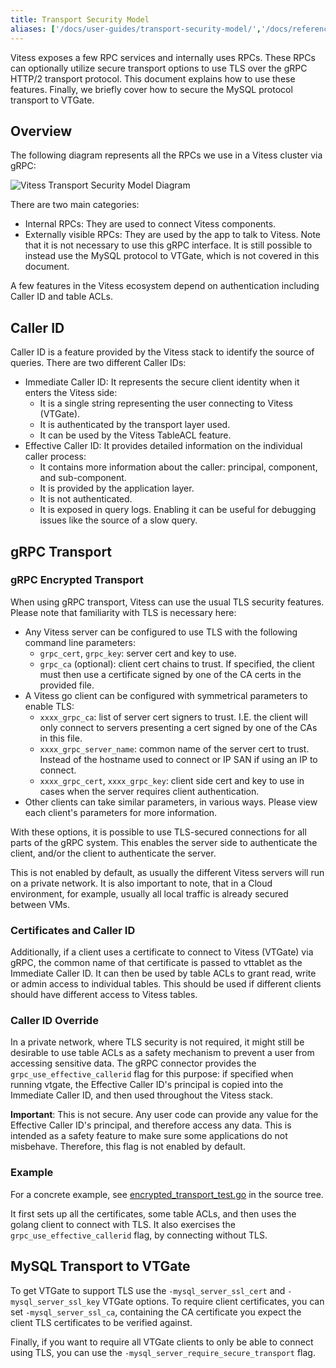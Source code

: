 ```yaml
---
title: Transport Security Model
aliases: ['/docs/user-guides/transport-security-model/','/docs/reference/transport-security-model/']
---
```


Vitess exposes a few RPC services and internally uses RPCs. These RPCs can optionally utilize secure transport options to use TLS over the gRPC HTTP/2 transport protocol. This document explains how to use these features. Finally, we briefly cover how to secure the MySQL protocol transport to VTGate.

## Overview

The following diagram represents all the RPCs we use in a Vitess cluster via gRPC:

![Vitess Transport Security Model Diagram](../../img/vitesstransportsecuritymodel.svg)

There are two main categories:

* Internal RPCs: They are used to connect Vitess components.
* Externally visible RPCs: They are used by the app to talk to Vitess. Note that it is not necessary to use this gRPC interface. It is still possible to instead use the MySQL protocol to VTGate, which is not covered in this document.

A few features in the Vitess ecosystem depend on authentication including Caller ID and table ACLs.

## Caller ID

Caller ID is a feature provided by the Vitess stack to identify the source of queries. There are two different Caller IDs:

* Immediate Caller ID: It represents the secure client identity when it enters the Vitess side:
  - It is a single string representing the user connecting to Vitess (VTGate).
  - It is authenticated by the transport layer used.
  - It can be used by the Vitess TableACL feature.
* Effective Caller ID: It provides detailed information on the individual caller process:
  - It contains more information about the caller: principal, component, and sub-component.
  - It is provided by the application layer.
  - It is not authenticated.
  - It is exposed in query logs. Enabling it can be useful for debugging issues like the source of a slow query.

## gRPC Transport

### gRPC Encrypted Transport

When using gRPC transport, Vitess can use the usual TLS security features. Please note that familiarity with TLS is necessary here:

* Any Vitess server can be configured to use TLS with the following command line parameters:
  - `grpc_cert`, `grpc_key`: server cert and key to use.
  - `grpc_ca` (optional): client cert chains to trust. If specified, the client must then use a certificate signed by one of the CA certs in the provided file.
* A Vitess go client can be configured with symmetrical parameters to enable
  TLS:
  - `xxxx_grpc_ca`: list of server cert signers to trust. I.E. the client will only connect to servers presenting a cert signed by one of the CAs in this file.
  - `xxxx_grpc_server_name`: common name of the server cert to trust. Instead of the hostname used to connect or IP SAN if using an IP to connect.
  - `xxxx_grpc_cert`, `xxxx_grpc_key`: client side cert and key to use in cases when the server requires client authentication.
* Other clients can take similar parameters, in various ways. Please view each client's parameters for more information.

With these options, it is possible to use TLS-secured connections for all parts of the gRPC system. This enables the server side to authenticate the client, and/or the client to authenticate the server.

This is not enabled by default, as usually the different Vitess servers will run on a private network. It is also important to note, that in a Cloud environment, for example, usually all local traffic is already secured between VMs.

### Certificates and Caller ID

Additionally, if a client uses a certificate to connect to Vitess (VTGate) via gRPC, the common name of that certificate is passed to vttablet as the Immediate Caller ID. It can then be used by table ACLs to grant read, write or admin access to individual tables. This should be used if different clients should have different access to Vitess tables.

### Caller ID Override

In a private network, where TLS security is not required, it might still be desirable to use table ACLs as a safety mechanism to prevent a user from accessing sensitive data. The gRPC connector provides the `grpc_use_effective_callerid` flag for this purpose: if specified when running vtgate, the Effective Caller ID's principal is copied into the Immediate Caller ID, and then used throughout the Vitess stack.

**Important**: This is not secure. Any user code can provide any value for the Effective Caller ID's principal, and therefore access any data. This is intended as a safety feature to make sure some applications do not misbehave. Therefore, this flag is not enabled by default.

### Example
For a concrete example, see [encrypted_transport_test.go](https://github.com/vitessio/vitess/blob/master/go/test/endtoend/encryption/encryptedtransport/encrypted_transport_test.go) in the source tree.

It first sets up all the certificates, some table ACLs, and then uses the golang client to connect with TLS. It also exercises the `grpc_use_effective_callerid` flag, by connecting without TLS.

## MySQL Transport to VTGate

To get VTGate to support TLS use the `-mysql_server_ssl_cert` and `-mysql_server_ssl_key` VTGate options. To require client certificates, you can set `-mysql_server_ssl_ca`, containing the CA certificate you expect the client TLS certificates to be verified against.

Finally, if you want to require all VTGate clients to only be able to connect using TLS, you can use the `-mysql_server_require_secure_transport` flag.
